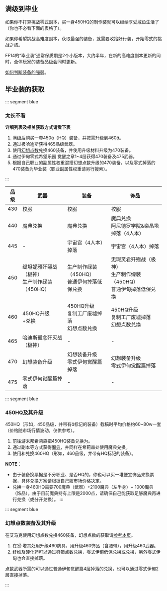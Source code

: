 ## 满级到毕业

如果你不打算挑战零式副本，买一身450HQ的制作装就可以继续享受咸鱼生活了（你也不必看下面的表格了）。

如果你希望挑战高难度副本，获取最强的装备，就需要收拾好行装，开始零式的挑战之旅。

FF14的“毕业装”通常保质期是2个小版本，大约半年，在新的高难度副本更新的同时，全体玩家的装备品级会同时更新。

[如何判断装备的强弱](/basic/equip.md#装备信息)。

## 毕业装的获取

<!--::: collapse 文字版
![](./bis.assets/gear_4.jpg)
:::-->
::: segment blue
### 太长不看
**详细列表及相关获取方式请看下表**

1. 满级后购买一套450&#xe03c;（HQ）装备，并按需升级到460&#xe03c;。
2. 通过极哈迪斯获得465品级武器。
3. 使用[幻想点数](/advanced/currency.md#幻想神典石)兑换460装备，并使用升级材料升级为470装备。
4. 通过伊甸零式希望乐园 觉醒之章1~4层获得470装备及475武器。
5. 根据自己职业的副属性权重混搭幻想点数升级的470装备，以及零式掉落的470装备为毕业装（职业副属性权重请另行搜索）。

:::

| 品级 | 武器 | 装备 | 饰品 |
| -- | -- | -- | -- |
| 430 | 校服 | 校服 | 校服 |
| 440 | 魔典兑换 | 魔典兑换 | 魔典兑换<br>阿尼德罗学院&栾晶塔掉落（4人本） | 
| 445 | - | 宇宙宫（4人本）掉落 | 宇宙宫（4人本）掉落 | 
| 450 | 缇坦妮雅歼殛战（极神）<br>生产制作绿装（450HQ） | 生产制作绿装（450HQ）<br>普通伊甸掉落低保兑换 | 无瑕灵君歼殛战（极神）<br>生产制作绿装（450HQ）<br>普通伊甸掉落低保兑换 |
| 460 | 450HQ升级<br><item name="超薄型神典石" />+<item name="莫雯的幻想票据" />兑换 | 450HQ升级<br>复制工厂废墟掉落<br>幻想点数兑换 | 450HQ升级<br>复制工厂废墟掉落<br>幻想点数兑换 | 
| 465 | 哈迪斯孤念歼灭战（极神） | - | - |
| 470 | 幻想装备升级 | 幻想装备升级<br>零式伊甸觉醒篇掉落 | 幻想装备升级<br>零式伊甸觉醒篇掉落 | 
| 475 | 零式伊甸觉醒篇掉落 | - | - |

::: segment blue
### 450HQ及其升级

450HQ（形如<item name="中庸游击外套" />，450品级，并带有&#xe03c;标记的装备）截稿时平均价格约60~80w一套（价格随市场行情波动，仅供参考）。

1. 前往游末邦希莉森<Pos name="游末邦（树梢层）" :x="10.8" :y="10.7" />把450HQ装备兑换为<item name="游末邦的票据" />。
2. 通过副本等方式获得[魔典](/advanced/currency.md#诗学神典石、魔典神典石)，并同样在希莉森处使用魔典兑换<item name="珂露西亚强灵药" />。
3. 使用<item name="游末邦的票据" />和<item name="珂露西亚强灵药" />兑换460HQ（形如<item name="改良型中庸游击外套" />，460品级，并带有HQ标记的装备）。

**NOTE**：
* 由于装备换票据是不分职业、是否HQ的，你也可以买一堆便宜饰品来换票据，具体兑换方案请根据自己服市场价格决定。
* 兑换一身460HQ需要700魔典（武器）+2100魔典（左半身）+ 1000魔典（饰品），由于目前魔典持有上限是2000点，请确保自己能获取足够魔典再进行兑换（或分开兑换）。
:::

::: segment blue
### 幻想点数装备及其升级

在艾马克<Pos name="游末邦（树梢层）" :x="10.2" :y="11.8" />使用幻想点数兑换460装备，幻想点数的获取请[参考本页](/advanced/currency.md)。

1. 在奚·塔其<Pos name="游末邦（树梢层）" :x="10.3" :y="12.0" />处用<item name="影渊强化纤维" />升级460防具，用<item name="影渊硬化药" />升级460饰品（含腰带），用<item name="影渊强化药" />升级460武器。
2. 纤维及硬化药可以通过狩猎点数兑换，零式伊甸低保兑换或<item name="机械古钱" />兑换，另外零式伊甸也会直接掉落。

点数武器所需的<item name="超薄型神典石" />可以通过普通伊甸觉醒篇4层掉落的<item name="古旧的觉醒长剑" />兑换，也可以通过零式伊甸2层直接掉落。

:::
